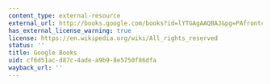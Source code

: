 ```yaml
---
content_type: external-resource
external_url: http://books.google.com/books?id=lYTGAgAAQBAJ&pg=PAfrontcover
has_external_license_warning: true
license: https://en.wikipedia.org/wiki/All_rights_reserved
status: ''
title: Google Books
uid: cf6d51ac-d87c-4ade-a9b9-8e5750f86dfa
wayback_url: ''
---
```

